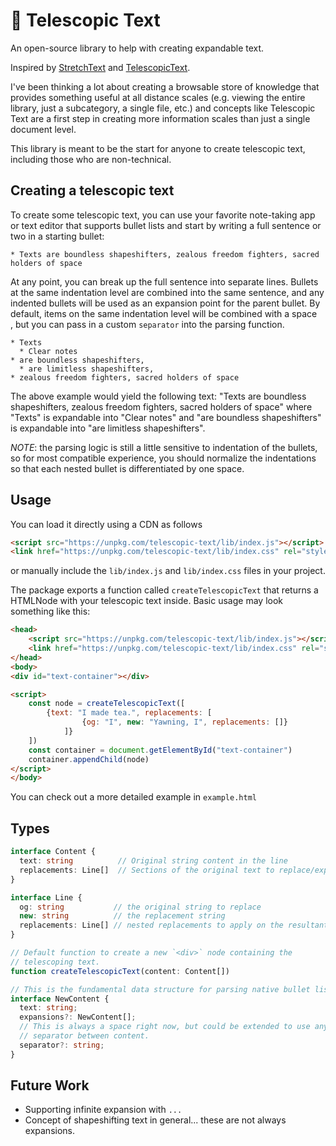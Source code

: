 # 🔭 Telescopic Text

An open-source library to help with creating expandable text. 

Inspired by [StretchText](https://en.wikipedia.org/wiki/StretchText) and [TelescopicText](https://www.telescopictext.org/text/KPx0nlXlKTciC).

I've been thinking a lot about creating a browsable store of knowledge that provides something useful at all distance scales
(e.g. viewing the entire library, just a subcategory, a single file, etc.) and concepts like Telescopic Text are a first step
in creating more information scales than just a single document level.

This library is meant to be the start for anyone to create telescopic text, including those who are non-technical. 

## Creating a telescopic text
To create some telescopic text, you can use your favorite note-taking app or text editor that supports bullet lists and start by writing a full sentence or two in a starting bullet:
```
* Texts are boundless shapeshifters, zealous freedom fighters, sacred holders of space
```

At any point, you can break up the full sentence into separate lines. Bullets at the same indentation level are combined into the same sentence, and any indented bullets will be used as an expansion point for the parent bullet. By default, items on the same indentation level will be combined with a space ` `, but you can pass in a custom `separator` into the parsing function.
```
* Texts
  * Clear notes
* are boundless shapeshifters,
  * are limitless shapeshifters,
* zealous freedom fighters, sacred holders of space 
```

The above example would yield the following text: "Texts are boundless shapeshifters, zealous freedom fighters, sacred holders of space" where "Texts" is expandable into "Clear notes" and "are boundless shapeshifters" is expandable into "are limitless shapeshifters".

*NOTE*: the parsing logic is still a little sensitive to indentation of the bullets, so for most compatible experience, you should normalize the indentations so that each nested bullet is differentiated by one space.

## Usage
You can load it directly using a CDN as follows

```html
<script src="https://unpkg.com/telescopic-text/lib/index.js"></script>
<link href="https://unpkg.com/telescopic-text/lib/index.css" rel="stylesheet">
```

or manually include the `lib/index.js` and `lib/index.css` files in your project.

The package exports a function called `createTelescopicText` that returns a HTMLNode with your telescopic text inside.
Basic usage may look something like this:

```html
<head>
    <script src="https://unpkg.com/telescopic-text/lib/index.js"></script>
    <link href="https://unpkg.com/telescopic-text/lib/index.css" rel="stylesheet">
</head>
<body>
<div id="text-container"></div>

<script>
    const node = createTelescopicText([
        {text: "I made tea.", replacements: [
                {og: "I", new: "Yawning, I", replacements: []}
            ]}
    ])
    const container = document.getElementById("text-container")
    container.appendChild(node)
</script>
</body>
```

You can check out a more detailed example in `example.html`

## Types
```typescript
interface Content {
  text: string          // Original string content in the line
  replacements: Line[]  // Sections of the original text to replace/expand
}

interface Line {
  og: string           // the original string to replace
  new: string          // the replacement string
  replacements: Line[] // nested replacements to apply on the resultant line afterwards
}

// Default function to create a new `<div>` node containing the
// telescoping text.
function createTelescopicText(content: Content[])

// This is the fundamental data structure for parsing native bullet lists into telescoping text.
interface NewContent {
  text: string;
  expansions?: NewContent[];
  // This is always a space right now, but could be extended to use any
  // separator between content.
  separator?: string;
}
```

## Future Work
- Supporting infinite expansion with `...`
- Concept of shapeshifting text in general... these are not always expansions.
